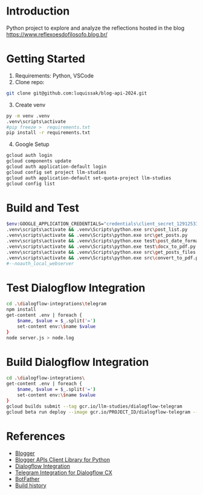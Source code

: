 # Introduction

Python project to explore and analyze the reflections hosted in the blog https://www.reflexoesdofilosofo.blog.br/

# Getting Started

1. Requirements: Python, VSCode
2. Clone repo:

```bash
git clone git@github.com:luquissak/blog-api-2024.git
```

3. Create venv

```bash
py -m venv .venv
.venv\scripts\activate
#pip freeze >  requirements.txt
pip install -r requirements.txt
```

4. Google Setup

```bash
gcloud auth login
gcloud components update
gcloud auth application-default login
gcloud config set project llm-studies
gcloud auth application-default set-quota-project llm-studies
gcloud config list
```

# Build and Test
```bash
$env:GOOGLE_APPLICATION_CREDENTIALS="credentials\client_secret_129125337363-uci7et766rno47m5p4m2tfukr8b3d1dd.apps.googleusercontent.com.json"
.venv\scripts\activate && .venv\Scripts\python.exe src\post_list.py
.venv\scripts\activate && .venv\Scripts\python.exe src\get_posts.py
.venv\scripts\activate && .venv\Scripts\python.exe test\post_date_format.py
.venv\scripts\activate && .venv\Scripts\python.exe test\docx_to_pdf.py
.venv\scripts\activate && .venv\Scripts\python.exe src\get_posts_files.py
.venv\scripts\activate && .venv\Scripts\python.exe src\convert_to_pdf.py
#--noauth_local_webserver
```

# Test Dialogflow Integration
```bash
cd .\dialogflow-integrations\telegram
npm install
get-content .env | foreach {
    $name, $value = $_.split('=')
    set-content env:\$name $value
}
node server.js > node.log
```

# Build Dialogflow Integration

```bash
cd .\dialogflow-integrations\
get-content .env | foreach {
    $name, $value = $_.split('=')
    set-content env:\$name $value
}
gcloud builds submit --tag gcr.io/llm-studies/dialogflow-telegram
gcloud beta run deploy --image gcr.io/PROJECT_ID/dialogflow-telegram --service-account  --memory 1Gi --update-env-vars PROJECT_ID=, LOCATION=global, AGENT_ID=, LANG=pt,     TELEGRAM_TOKEN=, SERVER_URL=
```

# References
- [Blogger](https://developers.google.com/blogger)
- [Blogger APIs Client Library for Python](https://developers.google.com/blogger/docs/3.0/api-lib/python)
- [Dialogflow Integration](https://github.com/GoogleCloudPlatform/dialogflow-integrations/tree/master)
- [Telegram Integration for Dialogflow CX](https://github.com/GoogleCloudPlatform/dialogflow-integrations/tree/master/cx/telegram)
- [BotFather](https://web.telegram.org/k/#@BotFather)
- [Build history](https://console.cloud.google.com/cloud-build/builds?inv=1&invt=Abk6Jg&project=llm-studies&supportedpurview=project)